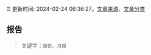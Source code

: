 :alarm_clock: 更新时间: 2024-02-24 06:36:27。[文章来源](/README.md)、[文章分类](/TAGS.md)

## 报告


> 关键字：`报告`、`月报`



